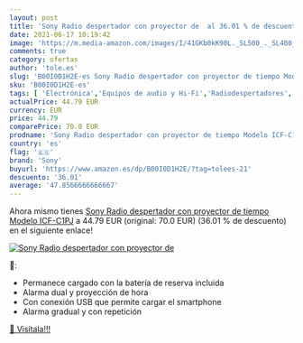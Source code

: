 ```yaml
---
layout: post
title: 'Sony Radio despertador con proyector de  al 36.01 % de descuento'
date: 2021-06-17 10:19:42
image: 'https://m.media-amazon.com/images/I/41GKb0kK90L._SL500_._SL400_.jpg'
comments: true
category: ofertas
author: 'tole.es'
slug: 'B00I0D1H2E-es Sony Radio despertador con proyector de tiempo Modelo...'
sku: 'B00I0D1H2E-es'
tags: [ 'Electrónica','Equipos de audio y Hi-Fi','Radiodespertadores','Radios','sony', ]
actualPrice: 44.79 EUR
currency: EUR
price: 44.79
comparePrice: 70.0 EUR
prodname: 'Sony Radio despertador con proyector de tiempo Modelo ICF-C1PJ'
country: 'es'
flag: '🇪🇸'
brand: 'Sony'
buyurl: 'https://www.amazon.es/dp/B00I0D1H2E/?tag=tolees-21'
descuento: '36.01'
average: '47.8566666666667'
---
```


Ahora mismo tienes [Sony Radio despertador con proyector de tiempo Modelo ICF-C1PJ](https://www.amazon.es/dp/B00I0D1H2E/?tag=tolees-21) a 44.79 EUR (original: 70.0 EUR) (36.01 %  de descuento) en el siguiente enlace!

[![Sony Radio despertador con proyector de ](https://m.media-amazon.com/images/I/41GKb0kK90L._SL500_._SL400_.jpg)](https://www.amazon.es/dp/B00I0D1H2E/?tag=tolees-21)

🔎:

- Permanece cargado con la batería de reserva incluida
- Alarma dual y proyección de hora
- Con conexión USB que permite cargar el smartphone
- Alarma gradual y con repetición

[🛒 Visítala!!!](https://www.amazon.es/dp/B00I0D1H2E/?tag=tolees-21)
